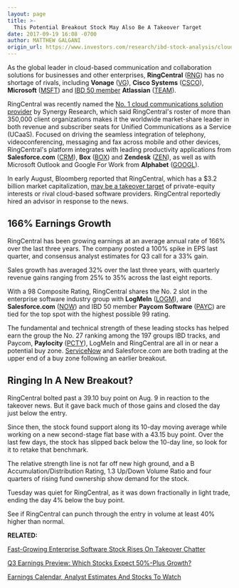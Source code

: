 ```yaml
---
layout: page
title: >-
  This Potential Breakout Stock May Also Be A Takeover Target
date: 2017-09-19 16:08 -0700
author: MATTHEW GALGANI
origin_url: https://www.investors.com/research/ibd-stock-analysis/cloud-collaboration-stock-takeover-target-ringcentral-atlassian-microsoft/
---
```





As the global leader in cloud-based communication and collaboration solutions for businesses and other enterprises, **RingCentral** ([RNG](https://research.investors.com/quote.aspx?symbol=RNG)) has no shortage of rivals, including **Vonage** ([VG](https://research.investors.com/quote.aspx?symbol=VG)), **Cisco Systems** ([CSCO](https://research.investors.com/quote.aspx?symbol=CSCO)), **Microsoft** ([MSFT](https://research.investors.com/quote.aspx?symbol=MSFT)) and [IBD 50 member](http://research.investors.com/stock-lists/ibd-50/) **Atlassian** ([TEAM](https://research.investors.com/quote.aspx?symbol=TEAM)).









 
 
 RingCentral was recently named the [No. 1 cloud communications solution provider](https://www.ringcentral.com/whyringcentral/company/pressreleases/pressreleases-2017/ringcentral-ranked--1-cloud-communications-solution-provider--ac.html) by Synergy Research, which said RingCentral's roster of more than 350,000 client organizations makes it the worldwide market-share leader in both revenue and subscriber seats for Unified Communications as a Service (UCaaS).
Focused on driving the seamless integration of telephony, videoconferencing, messaging and fax across mobile and other devices, RingCentral's platform integrates with leading productivity applications from **Salesforce.com** ([CRM](https://research.investors.com/quote.aspx?symbol=CRM)), **Box** ([BOX](https://research.investors.com/quote.aspx?symbol=BOX)) and **Zendesk** ([ZEN](https://research.investors.com/quote.aspx?symbol=ZEN)), as well as with Microsoft Outlook and Google For Work from **Alphabet** ([GOOGL](https://research.investors.com/quote.aspx?symbol=GOOGL)).


In early August, Bloomberg reported that RingCentral, which has a $3.2 billion market capitalization, [may be a takeover target](https://www.investors.com/stock-lists/stock-spotlight/fast-growing-enterprise-software-name-rises-on-takeover-chatter/) of private-equity interests or rival cloud-based software providers. RingCentral reportedly hired an advisor in response to the news.


166% Earnings Growth
--------------------


RingCentral has been growing earnings at an average annual rate of 166% over the last three years. The company posted a 100% spike in EPS last quarter, and consensus analyst estimates for Q3 call for a 33% gain.


Sales growth has averaged 32% over the last three years, with quarterly revenue gains ranging from 25% to 35% across the last eight reports.


With a 98 Composite Rating, RingCentral shares the No. 2 slot in the enterprise software industry group with **LogMeIn** ([LOGM](https://research.investors.com/quote.aspx?symbol=LOGM)), and **Salesforce.com** ([NOW](https://research.investors.com/quote.aspx?symbol=NOW)) and IBD 50 member **Paycom Software** ([PAYC](https://research.investors.com/quote.aspx?symbol=PAYC)) are tied for the top spot with the highest possible 99 rating.


The fundamental and technical strength of these leading stocks has helped earn the group the No. 27 ranking among the 197 groups IBD tracks, and Paycom, **Paylocity** ([PCTY](https://research.investors.com/quote.aspx?symbol=PCTY)), LogMeIn and RingCentral are all in or near a potential buy zone. [ServiceNow](https://www.investors.com/news/technology/servicenow-margins-getting-better-as-it-gets-bigger-analyst/) and Salesforce.com are both trading at the upper end of a buy zone following an earlier breakout.


Ringing In A New Breakout?
--------------------------


RingCentral bolted past a 39.10 buy point on Aug. 9 in reaction to the takeover news. But it gave back much of those gains and closed the day just below the entry.


Since then, the stock found support along its 10-day moving average while working on a new second-stage flat base with a 43.15 buy point. Over the last few days, the stock has slipped back below the 10-day line, so look for it to retake that benchmark.


The relative strength line is not far off new high ground, and a B Accumulation/Distribution Rating, 1.3 Up/Down Volume Ratio and four quarters of rising fund ownership show demand for the stock.


Tuesday was quiet for RingCentral, as it was down fractionally in light trade, ending the day 4% below the buy point.


See if RingCentral can punch through the entry in volume at least 40% higher than normal.


**RELATED:**


[Fast-Growing Enterprise Software Stock Rises On Takeover Chatter](https://www.investors.com/stock-lists/stock-spotlight/fast-growing-enterprise-software-name-rises-on-takeover-chatter/)


[Q3 Earnings Preview: Which Stocks Expect 50%-Plus Growth?](https://www.investors.com/research/q3-earnings-preview-stocks-expecting-50-plus-growth/)


[Earnings Calendar, Analyst Estimates And Stocks To Watch](https://www.investors.com/research/earnings-calendar-analyst-estimates-stocks-to-watch/)




